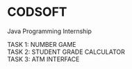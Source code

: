 # CODSOFT
Java Programming Internship
<P>
TASK 1: NUMBER GAME
<br>
TASK 2: STUDENT GRADE CALCULATOR
<br>
TASK 3: ATM INTERFACE
</P>
